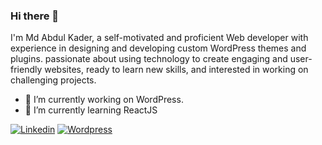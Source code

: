 ### Hi there 👋
I'm Md Abdul Kader, a self-motivated and proficient Web developer with experience in designing and developing custom WordPress themes and plugins. passionate about using technology to create engaging and user-friendly websites, ready to learn new skills, and interested in working on challenging projects.
- 🔭 I’m currently working on WordPress.
- 🌱 I’m currently learning ReactJS

<!-- <div id="skills-badges">
![JavaScript](https://img.shields.io/badge/JavaScript-F7DF1E?style=for-the-badge&logo=javascript&logoColor=black)
![HPLaptop](https://img.shields.io/badge/hp%20laptop-0096D6?style=for-the-badge&logo=hp&logoColor=white)
</div> -->


[![Linkedin](https://img.shields.io/badge/LinkedIn-blue?style=for-the-badge&logo=linkedin&logoColor=white)](https://www.linkedin.com/in/mdakader/)
[![Wordpress](https://img.shields.io/badge/Wordpress-blue?style=for-the-badge&logo=wordpress&logoColor=white)](https://profiles.wordpress.org/babuwpd/)
<br/>

<!-- ![visitors](https://komarev.com/ghpvc/?username=mdakader&color=blue) -->


<!-- 

[![Md Abdul Kader's GitHub stats](https://github-readme-stats.vercel.app/api?username=mdakader)](https://github.com/mdakader/github-readme-stats)

[![Top Langs](https://github-readme-stats.vercel.app/api/top-langs/?username=mdakader&hide_progress=true)](https://github.com/mdakader/github-readme-stats)
 -->



